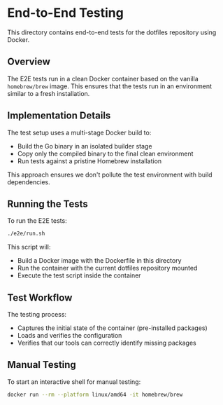 # End-to-End Testing

This directory contains end-to-end tests for the dotfiles repository using Docker.

## Overview

The E2E tests run in a clean Docker container based on the vanilla `homebrew/brew` image.
This ensures that the tests run in an environment similar to a fresh installation.

## Implementation Details

The test setup uses a multi-stage Docker build to:

- Build the Go binary in an isolated builder stage
- Copy only the compiled binary to the final clean environment
- Run tests against a pristine Homebrew installation

This approach ensures we don't pollute the test environment with build dependencies.

## Running the Tests

To run the E2E tests:

```bash
./e2e/run.sh
```

This script will:

- Build a Docker image with the Dockerfile in this directory
- Run the container with the current dotfiles repository mounted
- Execute the test script inside the container

## Test Workflow

The testing process:

- Captures the initial state of the container (pre-installed packages)
- Loads and verifies the configuration
- Verifies that our tools can correctly identify missing packages

## Manual Testing

To start an interactive shell for manual testing:

```bash
docker run --rm --platform linux/amd64 -it homebrew/brew
```
